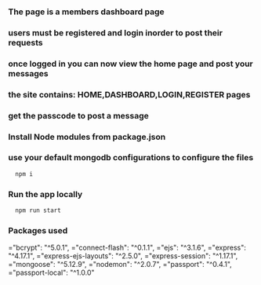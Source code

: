 ### The page is a members dashboard page

### users must be registered and login inorder to post their requests
### once logged in you can now view the home page and post your messages
### the site contains: HOME,DASHBOARD,LOGIN,REGISTER pages
### get the passcode to post a message


### Install Node modules from package.json

### use your default mongodb configurations to configure the files

```sh
  npm i
```

### Run the app locally

```sh
  npm run start
```

### Packages used

   ="bcrypt": "^5.0.1",
    ="connect-flash": "^0.1.1",
    ="ejs": "^3.1.6",
    ="express": "^4.17.1",
    ="express-ejs-layouts": "^2.5.0",
    ="express-session": "^1.17.1",
    ="mongoose": "^5.12.9",
    ="nodemon": "^2.0.7",
    ="passport": "^0.4.1",
    ="passport-local": "^1.0.0"
